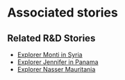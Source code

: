 # Associated stories

<!-- !!DO NOT REMOVE!! start autogenerated hyperlinks -->
## Related R&D Stories
- [Explorer Monti in Syria](../stories/?doc=R_Explorers_SYR)
- [Explorer Jennifer in Panama](../stories/?doc=R_Explorers_PAN)
- [Explorer Nasser Mauritania](../stories/?doc=R_Explorers_MRT)
<!-- !!DO NOT REMOVE!! end autogenerated hyperlinks -->